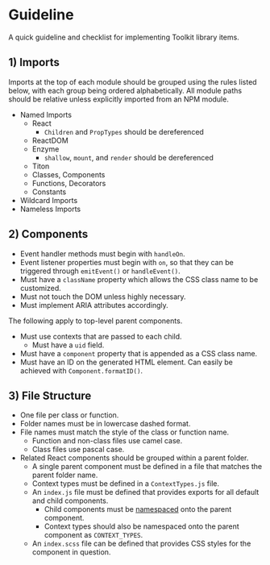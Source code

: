 # Guideline #

A quick guideline and checklist for implementing Toolkit library items.

## 1) Imports ##

Imports at the top of each module should be grouped using the rules listed below, with each group being ordered alphabetically. All module paths should be relative unless explicitly imported from an NPM module.

* Named Imports
    * React
        * `Children` and `PropTypes` should be dereferenced
    * ReactDOM
    * Enzyme
        * `shallow`, `mount`, and `render` should be dereferenced
    * Titon
    * Classes, Components
    * Functions, Decorators
    * Constants
* Wildcard Imports
* Nameless Imports

## 2) Components ##

* Event handler methods must begin with `handleOn`.
* Event listener properties must begin with `on`, so that they can be triggered through `emitEvent()` or `handleEvent()`.
* Must have a `className` property which allows the CSS class name to be customized.
* Must not touch the DOM unless highly necessary.
* Must implement ARIA attributes accordingly.

The following apply to top-level parent components.

* Must use contexts that are passed to each child.
    * Must have a `uid` field.
* Must have a `component` property that is appended as a CSS class name.
* Must have an ID on the generated HTML element. Can easily be achieved with `Component.formatID()`.

## 3) File Structure ##

* One file per class or function.
* Folder names must be in lowercase dashed format.
* File names must match the style of the class or function name.
    * Function and non-class files use camel case.
    * Class files use pascal case.
* Related React components should be grouped within a parent folder.
    * A single parent component must be defined in a file that matches the parent folder name.
    * Context types must be defined in a `ContextTypes.js` file.
    * An `index.js` file must be defined that provides exports for all default and child components.
        * Child components must be [namespaced](https://facebook.github.io/react/docs/jsx-in-depth.html#namespaced-components) onto the parent component.
        * Context types should also be namespaced onto the parent component as `CONTEXT_TYPES`.
    * An `index.scss` file can be defined that provides CSS styles for the component in question.


